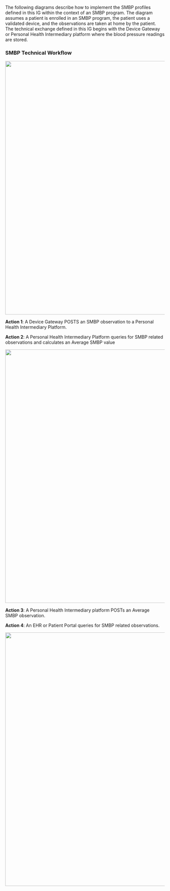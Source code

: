 The following diagrams describe how to implement the SMBP profiles defined in this IG within the context of an SMBP program. The diagram assumes a patient is enrolled in an SMBP program, the patient uses a validated device, and the observations are taken at home by the patient. The technical exchange defined in this IG begins with the Device Gateway or Personal Health Intermediary platform where the blood pressure readings are stored. 

### SMBP Technical Workflow 
<div style="text-align: left;">
<img src="scenarios-overview.png" width="800" >
</div>

**Action 1**: A Device Gateway POSTS an SMBP observation to a Personal Health Intermediary Platform.

**Action 2**: A Personal Health Intermediary Platform queries for SMBP related observations and calculates an Average SMBP value 

<div style="text-align: left;">
<img src="technical-workflow-1.png" width="800" >
</div>


**Action 3**: A Personal Health Intermediary platform POSTs an Average SMBP observation.

**Action 4**: An EHR or Patient Portal queries for SMBP related observations. 

<div style="text-align: left;">
<img src="technical-workflow-2.png" width="800" >
</div>

